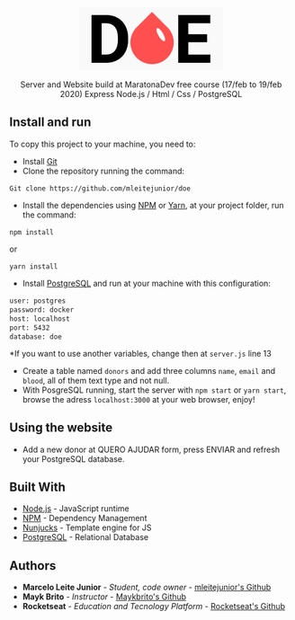 <p align="center">
  <img src="https://github.com/mleitejunior/doe/blob/master/public/logo.png" title="DOE logo" alt="DOE LOGO">
</p>

<p align="center">Server and Website build at MaratonaDev free course (17/feb to 19/feb 2020)
Express Node.js / Html / Css / PostgreSQL</p>

## Install and run

To copy this project to your machine, you need to:

- Install [Git](https://git-scm.com/downloads) 
- Clone the repository running the command:

```
Git clone https://github.com/mleitejunior/doe
```

- Install the dependencies using [NPM](https://www.npmjs.com/) or [Yarn](https://yarnpkg.com/), at your project folder, run the command:

```
npm install
```
  or
```
yarn install
```

- Install [PostgreSQL](https://www.postgresql.org/) and run at your machine with this configuration:

```
user: postgres
password: docker
host: localhost
port: 5432
database: doe
```
*If you want to use another variables, change then at ```server.js``` line 13

- Create a table named `donors` and add three columns `name`, `email` and `blood`, all of them text type and not null.
- With PosgreSQL running, start the server with ```npm start``` or ```yarn start```, browse the adress ```localhost:3000``` at your web browser, enjoy! 

## Using the website

- Add a new donor at QUERO AJUDAR form, press ENVIAR and refresh your PostgreSQL database.

## Built With

* [Node.js](https://nodejs.org/en/) - JavaScript runtime
* [NPM](https://www.npmjs.com/) - Dependency Management
* [Nunjucks](https://mozilla.github.io/nunjucks/) - Template engine for JS
* [PostgreSQL](https://www.postgresql.org/) - Relational Database

## Authors

* **Marcelo Leite Junior** - *Student, code owner* - [mleitejunior's Github](https://github.com/mleitejunior)
* **Mayk Brito** - *Instructor* - [Maykbrito's Github](https://github.com/maykbrito)
* **Rocketseat** - *Education and Tecnology Platform* - [Rocketseat's Github](https://github.com/Rocketseat)
